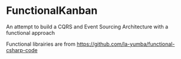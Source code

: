 # FunctionalKanban

An attempt to build a CQRS and Event Sourcing Architecture with a functional approach

Functional librairies are from https://github.com/la-yumba/functional-csharp-code
